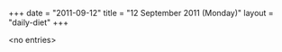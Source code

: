 +++
date = "2011-09-12"
title = "12 September 2011 (Monday)"
layout = "daily-diet"
+++


\<no entries\>

